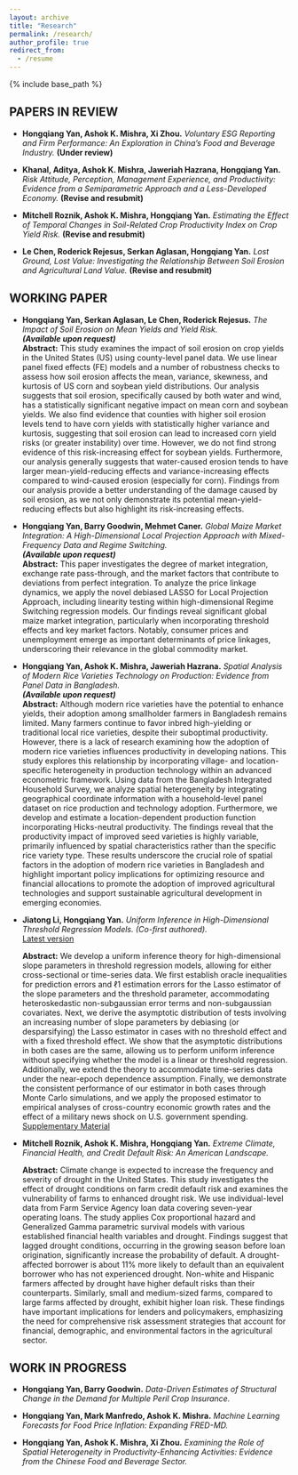 ```yaml
---
layout: archive
title: "Research"
permalink: /research/
author_profile: true
redirect_from:
  - /resume
---
```


{% include base_path %}

## PAPERS IN REVIEW  

* __Hongqiang Yan, Ashok K. Mishra, Xi Zhou.__ *Voluntary ESG Reporting and Firm Performance: An Exploration in China’s Food and Beverage Industry.* **(Under review)**

* __Khanal, Aditya, Ashok K. Mishra, Jaweriah Hazrana, Hongqiang Yan.__ *Risk Attitude, Perception, Management Experience, and Productivity: Evidence from a Semiparametric Approach and a Less-Developed Economy.* **(Revise and resubmit)**  

* __Mitchell Roznik, Ashok K. Mishra, Hongqiang Yan.__ *Estimating the Effect of Temporal Changes in Soil-Related Crop Productivity Index on Crop Yield Risk.* **(Revise and resubmit)**  

* __Le Chen, Roderick Rejesus, Serkan Aglasan, Hongqiang Yan.__ *Lost Ground, Lost Value: Investigating the Relationship Between Soil Erosion and Agricultural Land Value.* **(Revise and resubmit)**  

   
## WORKING PAPER 

* __Hongqiang Yan, Serkan Aglasan, Le Chen, Roderick Rejesus.__ *The Impact of Soil Erosion on Mean Yields and Yield Risk.*  
  **_(Available upon request)_**  
  **Abstract:** This study examines the impact of soil erosion on crop yields in the United States (US) using county-level panel data. We use linear panel fixed effects (FE) models and a number of robustness checks to assess how soil erosion affects the mean, variance, skewness, and kurtosis of US corn and soybean yield distributions. Our analysis suggests that soil erosion, specifically caused by both water and wind, has a statistically significant negative impact on mean corn and soybean yields. We also find evidence that counties with higher soil erosion levels tend to have corn yields with statistically higher variance and kurtosis, suggesting that soil erosion can lead to increased corn yield risks (or greater instability) over time. However, we do not find strong evidence of this risk-increasing effect for soybean yields. Furthermore, our analysis generally suggests that water-caused erosion tends to have larger mean-yield-reducing effects and variance-increasing effects compared to wind-caused erosion (especially for corn). Findings from our analysis provide a better understanding of the damage caused by soil erosion, as we not only demonstrate its potential mean-yield-reducing effects but also highlight its risk-increasing effects.  

* __Hongqiang Yan, Barry Goodwin, Mehmet Caner.__ *Global Maize Market Integration: A High-Dimensional Local Projection Approach with Mixed-Frequency Data and Regime Switching.*  
  **_(Available upon request)_**  
  **Abstract:** This paper investigates the degree of market integration, exchange rate pass-through, and the market factors that contribute to deviations from perfect integration. To analyze the price linkage dynamics, we apply the novel debiased LASSO for Local Projection Approach, including linearity testing within high-dimensional Regime Switching regression models.  Our findings reveal significant global maize market integration, particularly when incorporating threshold effects and key market factors. Notably, consumer prices and unemployment emerge as important determinants of price linkages, underscoring their relevance in the global commodity market.  

* __Hongqiang Yan, Ashok K. Mishra, Jaweriah Hazrana.__ *Spatial Analysis of Modern Rice Varieties Technology on Production: Evidence from Panel Data in Bangladesh.*  
  **_(Available upon request)_**  
  **Abstract:** Although modern rice varieties have the potential to enhance yields, their adoption among smallholder farmers in Bangladesh remains limited. Many farmers continue to favor inbred high-yielding or traditional local rice varieties, despite their suboptimal productivity. However, there is a lack of research examining how the adoption of modern rice varieties influences productivity in developing nations. This study explores this relationship by incorporating village- and location-specific heterogeneity in production technology within an advanced econometric framework. Using data from the Bangladesh Integrated Household Survey, we analyze spatial heterogeneity by integrating geographical coordinate information with a household-level panel dataset on rice production and technology adoption. Furthermore, we develop and estimate a location-dependent production function incorporating Hicks-neutral productivity. The findings reveal that the productivity impact of improved seed varieties is highly variable, primarily influenced by spatial characteristics rather than the specific rice variety type. These results underscore the crucial role of spatial factors in the adoption of modern rice varieties in Bangladesh and highlight important policy implications for optimizing resource and financial allocations to promote the adoption of improved agricultural technologies and support sustainable agricultural development in emerging economies.

* __Jiatong Li, Hongqiang Yan.__ *Uniform Inference in High-Dimensional Threshold Regression Models.* *(Co-first authored).*  
  [Latest version](https://arxiv.org/abs/2404.08105v2)  

  **Abstract:** We develop a uniform inference theory for high-dimensional slope parameters in threshold regression models, allowing for either cross-sectional or time-series data. We first establish oracle inequalities for prediction errors and ℓ1 estimation errors for the Lasso estimator of the slope parameters and the threshold parameter, accommodating heteroskedastic non-subgaussian error terms and non-subgaussian covariates. Next, we derive the asymptotic distribution of tests involving an increasing number of slope parameters by debiasing (or desparsifying) the Lasso estimator in cases with no threshold effect and with a fixed threshold effect. We show that the asymptotic distributions in both cases are the same, allowing us to perform uniform inference without specifying whether the model is a linear or threshold regression. Additionally, we extend the theory to accommodate time-series data under the near-epoch dependence assumption. Finally, we demonstrate the consistent performance of our estimator in both cases through Monte Carlo simulations, and we apply the proposed estimator to empirical analyses of cross-country economic growth rates and the effect of a military news shock on U.S. government spending.  
[Supplementary Material](https://github.com/hongqiangyan/desparsified_Lasso_threshold_reg)
* __Mitchell Roznik, Ashok K. Mishra, Hongqiang Yan.__ *Extreme Climate, Financial Health, and Credit Default Risk: An American Landscape.*  

  **Abstract:** Climate change is expected to increase the frequency and severity of drought in the United States. This study investigates the effect of drought conditions on farm credit default risk and examines the vulnerability of farms to enhanced drought risk. We use individual-level data from Farm Service Agency loan data covering seven-year operating loans. The study applies Cox proportional hazard and Generalized Gamma parametric survival models with various established financial health variables and drought. Findings suggest that lagged drought conditions, occurring in the growing season before loan origination, significantly increase the probability of default. A drought-affected borrower is about 11% more likely to default than an equivalent borrower who has not experienced drought. Non-white and Hispanic farmers affected by drought have higher default risks than their counterparts. Similarly, small and medium-sized farms, compared to large farms affected by drought, exhibit higher loan risk. These findings have important implications for lenders and policymakers, emphasizing the need for comprehensive risk assessment strategies that account for financial, demographic, and environmental factors in the agricultural sector.

## WORK IN PROGRESS  

* __Hongqiang Yan, Barry Goodwin.__ *Data-Driven Estimates of Structural Change in the Demand for Multiple Peril Crop Insurance.*  

* __Hongqiang Yan, Mark Manfredo, Ashok K. Mishra.__ *Machine Learning Forecasts for Food Price Inflation: Expanding FRED-MD.*  

* __Hongqiang Yan, Ashok K. Mishra, Xi Zhou.__ *Examining the Role of Spatial Heterogeneity in Productivity-Enhancing Activities: Evidence from the Chinese Food and Beverage Sector.*  

